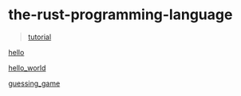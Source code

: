 # the-rust-programming-language

> [tutorial](https://space.bilibili.com/361469957/lists/3902595?type=season)


[hello](./hello)

[hello_world](./hello_world)

[guessing_game](./guessing_game)

